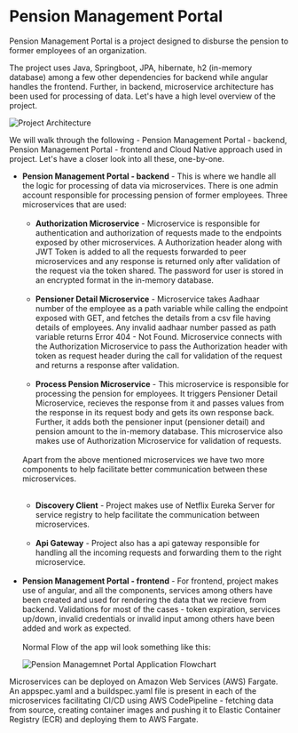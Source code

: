 <h1>Pension Management Portal</h1>
<p>Pension Management Portal is a project designed to disburse the pension to former employees of an organization.

The project uses Java, Springboot, JPA, hibernate, h2 (in-memory database) among a few other dependencies for backend while angular handles the frontend. Further, in backend, microservice architecture has been used for processing of data. Let's have a high level overview of the project.</p>

![Project Architecture](https://user-images.githubusercontent.com/49477641/185588264-54a78a64-ca76-4683-9b1b-8d885574ae66.png)

<p>We will walk through the following - Pension Management Portal - backend, Pension Management Portal - frontend and Cloud Native approach used in project. Let's have a closer look into all these, one-by-one.
<ul>
<li><b>Pension Management Portal - backend</b> - This is where we handle all the logic for processing of data via microservices. There is one admin account responsible for processing pension of former employees. Three microservices that are used:
  <ul>
  <br>
    <li><b>Authorization Microservice</b> - Microservice is responsible for authentication and authorization of requests made to the endpoints exposed by other microservices. A Authorization header along with JWT Token is added to all the requests forwarded to peer microservices and any response is returned only after validation of the request via the token shared. The password for user is stored in an encrypted format in the in-memory database.
    </li> 
    <br>
    <li><b>Pensioner Detail Microservice</b> - Microservice takes Aadhaar number of the employee as a path variable while calling the endpoint exposed with GET, and fetches the details from a csv file having details of employees. Any invalid aadhaar number passed as path variable returns Error 404 - Not Found. Microservice connects with the Authorization Microservice to pass the Authorization header with token as request header during the call for validation of the request and returns a response after validation.
  </li>
  <br>
  <li><b>Process Pension Microservice</b> - This microservice is responsible for processing the pension for employees. It triggers Pensioner Detail Microservice, recieves the response from it and passes values from the response in its request body and gets its own response back. Further, it adds both the pensioner input (pensioner detail) and pension amount to the in-memory database. This microservice also makes use of Authorization Microservice for validation of requests.
  </li>
  <br>
  </ul>
  </li>
  Apart from the above mentioned microservices we have two more components to help facilitate better communication between these microservices. 
  <ul>
  <br>
  <li><b>Discovery Client</b> - Project makes use of Netflix Eureka Server for service registry to help facilitate the communication between microservices. 
  </li>
  <br>
  <li><b>Api Gateway</b> - Project also has a api gateway responsible for handling all the incoming requests and forwarding them to the right microservice.
  </li>
  <br>
  </ul>
  <li><b>Pension Management Portal - frontend</b> - For frontend, project makes use of angular, and all the components, services among others have been created and used for rendering the data that we recieve from backend. Validations for most of the cases - token expiration, services up/down, invalid credentials or invalid input among others have been added and work as expected.
  <br><br>
Normal Flow of the app wil look something like this:


![Pension Managemnet Portal Application Flowchart](https://user-images.githubusercontent.com/49477641/185571013-a21eec47-4b04-4d01-a964-ab846e022d0a.png)
  </ul>
  Microservices can be deployed on Amazon Web Services (AWS) Fargate. An appspec.yaml and a buildspec.yaml file is present in each of the microservices facilitating CI/CD using AWS CodePipeline - fetching data from source, creating container images and pushing it to Elastic Container Registry (ECR) and deploying them to AWS Fargate.
  </p>
